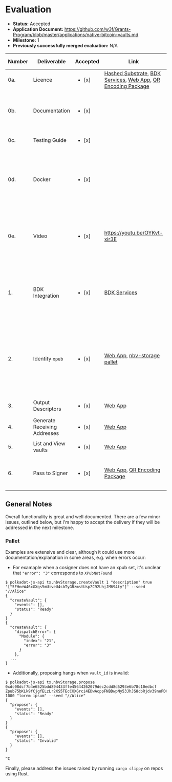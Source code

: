 # Evaluation

- **Status:** Accepted
- **Application Document:** https://github.com/w3f/Grants-Program/blob/master/applications/native-bitcoin-vaults.md
- **Milestone:** 1
- **Previously successfully merged evaluation:** N/A


| Number | Deliverable | Accepted | Link | Evaluation Notes |
| ------ | ----------- | -------- | ---- |----------------- |
| 0a. | Licence |<ul><li>[x] </li></ul>|[Hashed Substrate](https://github.com/hashed-io/hashed-substrate/tree/f4d9dcfa549cf95353168d78537db1a94991cd03/pallets/nbv-storage), [BDK Services](https://github.com/hashed-io/bdk-services/tree/f6c9d294b2cf0d598531fc25e96808c970e8601f), [Web App](https://github.com/hashed-io/native-bitcoin-vaults-ui/tree/78508f3ab7b0f9194765af5a891a1ef0bb68a1b2), [QR Encoding Package](https://github.com/hashed-io/nbv-ur-codec/tree/fac2b89cc3774593098f79c2dd657fbfadc46aa9) | All 4 repos are MIT Licensed |
| 0b. | Documentation |<ul><li>[x] </li></ul>| | Inline documentation & READMEs are clear, and extensive overall. |
| 0c. | Testing Guide |<ul><li>[x] </li></ul>| | |
| 0d. | Docker |<ul><li>[x] </li></ul>| | Dockerfiles available for `bdk-services`, but not for the UI. However, the UI runs fine locally and when deployed. |
| 0e. | Video |<ul><li>[x] </li></ul>| https://youtu.be/OYKvt-xir3E | Clear, succint explanation and demonstration of the deliverables. No Spanish video. |
| 1. | BDK Integration | <ul><li>[x] </li></ul>|[BDK Services](https://github.com/hashed-io/bdk-services/tree/f6c9d294b2cf0d598531fc25e96808c970e8601f) | Good, nice tests & documentation. `no_std` not yet implemented, so OCW was used, as outlined in delivery. |
| 2. | Identity `xpub` | <ul><li>[x] </li></ul>| [Web App](https://github.com/hashed-io/native-bitcoin-vaults-ui/tree/78508f3ab7b0f9194765af5a891a1ef0bb68a1b2), [nbv-storage pallet](https://github.com/hashed-io/hashed-substrate/tree/f4d9dcfa549cf95353168d78537db1a94991cd03/pallets/nbv-storage) | `xpub` no longer set on Identity, but rather using `nbv-storage` pallet. Some minor UI issues (asking for camera permissions, firefox support). |  
| 3. | Output Descriptors | <ul><li>[x] </li></ul>| [Web App](https://github.com/hashed-io/native-bitcoin-vaults-ui/tree/78508f3ab7b0f9194765af5a891a1ef0bb68a1b2) | Good integration with BlueWallet. |  
| 4. | Generate Receiving Addresses | <ul><li>[x] </li></ul>| [Web App](https://github.com/hashed-io/native-bitcoin-vaults-ui/tree/78508f3ab7b0f9194765af5a891a1ef0bb68a1b2) | |  
| 5. | List and View vaults | <ul><li>[x] </li></ul>| [Web App](https://github.com/hashed-io/native-bitcoin-vaults-ui/tree/78508f3ab7b0f9194765af5a891a1ef0bb68a1b2) | |
| 6. | Pass to Signer | <ul><li>[x] </li></ul>| [Web App](https://github.com/hashed-io/native-bitcoin-vaults-ui/tree/78508f3ab7b0f9194765af5a891a1ef0bb68a1b2), [QR Encoding Package](https://github.com/hashed-io/nbv-ur-codec/tree/fac2b89cc3774593098f79c2dd657fbfadc46aa9) | Signing is now done by BlueWallet, as outlined in delivery | 


## General Notes

Overall functionality is great and well documented. There are a few minor issues, outlined below, but I'm happy to accept the delivery if they will be addressed in the next milestone.


### Pallet

Examples are extensive and clear, although it could use more documentation/explanation in some areas, e.g. when errors occur: 

* For examaple when a cosigner does not have an xpub set, it's unclear that `"error": "3"` corresponds to `XPubNotFound`

```
$ polkadot-js-api tx.nbvStorage.createVault 1 "description" true '["5FHneW46xGXgs5mUiveU4sbTyGBzmstUspZC92UhjJM694ty"]' --seed "//Alice"
{
  "createVault": {
    "events": [],
    "status": "Ready"
  }
}
{
  "createVault": {
    "dispatchError": {
      "Module": {
        "index": "21",
        "error": "3"
      }
    },
  ...
}
```

* Additionally, proposing hangs when `vault_id` is invalid:

```
$ polkadot-js-api tx.nbvStorage.propose 0xdc08dcf7b4e6525bdd894433ffe45644262079dec2cdd8d5293e6b78c10edbcf Zpub75bKLk9fCjgfELzLr2XS5TEcCXXGrci4EDwAcppFNBDwpNy53JhJS8cbRjdv39noPDKSfzK7EPC1Ciyfb7jRwY7DmiuYJ6WDr2nEL6yTkHi 1000 "lorem ipsum" --seed "//Alice"
{
  "propose": {
    "events": [],
    "status": "Ready"
  }
}
{
  "propose": {
    "events": [],
    "status": "Invalid"
  }
}

^C
```

Finally, please address the issues raised by running `cargo clippy` on repos using Rust.
